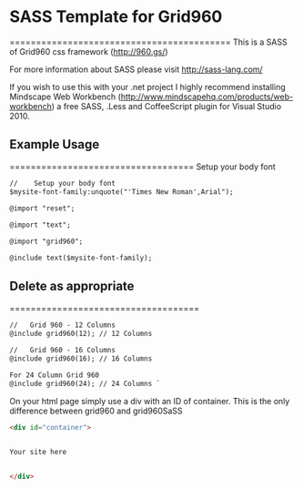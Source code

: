 # SASS Template for Grid960
 ==========================================
This is a SASS of Grid960 css framework (http://960.gs/)

For more information about SASS please visit http://sass-lang.com/

If you wish to use this with your .net project I highly recommend installing Mindscape Web Workbench (http://www.mindscapehq.com/products/web-workbench) 
a free SASS, .Less and CoffeeScript plugin for Visual Studio 2010.


## Example Usage
===================================
Setup your body font

```html 
//    Setup your body font
$mysite-font-family:unquote("'Times New Roman',Arial");
  
@import "reset";

@import "text";

@import "grid960";

@include text($mysite-font-family);

```

##	Delete as appropriate 
====================================
```html  
//   Grid 960 - 12 Columns 
@include grid960(12); // 12 Columns  
 
//   Grid 960 - 16 Columns 
@include grid960(16); // 16 Columns

For 24 Column Grid 960 
@include grid960(24); // 24 Columns `
``` 
 
On your html page simply use a div with an ID of container.   This is the only difference between grid960 
and grid960SaSS


```html
<div id="container">


Your site here 


</div>
```